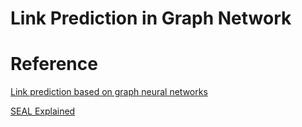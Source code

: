 # Link Prediction in Graph Network

# Reference

[Link prediction based on graph neural networks](https://arxiv.org/pdf/1802.09691.pdf)

[SEAL Explained](https://medium.com/@alexml0123/seal-link-prediction-explained-6237919fe575)

